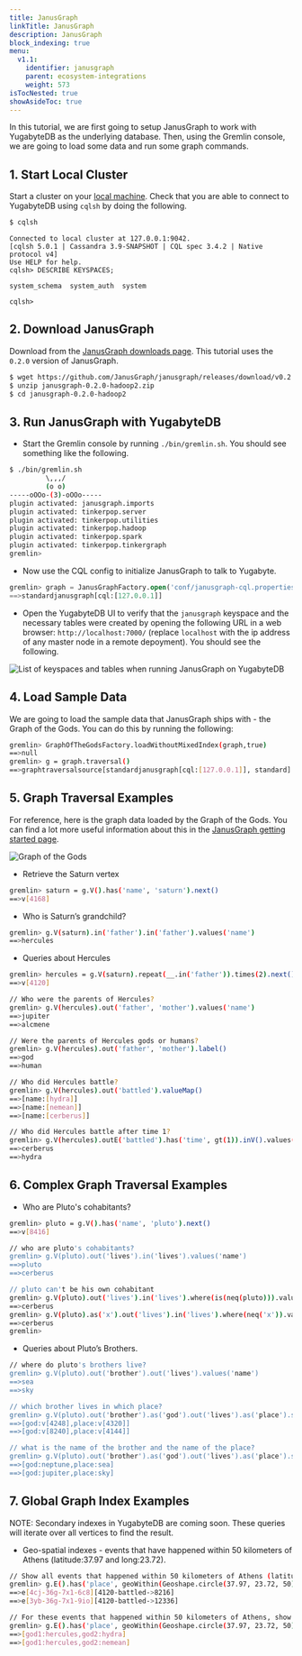 ```yaml
---
title: JanusGraph
linkTitle: JanusGraph
description: JanusGraph
block_indexing: true
menu:
  v1.1:
    identifier: janusgraph
    parent: ecosystem-integrations
    weight: 573
isTocNested: true
showAsideToc: true
---
```


In this tutorial, we are first going to setup JanusGraph to work with YugabyteDB as the underlying database. Then, using the Gremlin console, we are going to load some data and run some graph commands.

## 1. Start Local Cluster

Start a cluster on your [local machine](../../../quick-start/install/). Check that you are able to connect to YugabyteDB using `cqlsh` by doing the following.

```sh
$ cqlsh
```

```
Connected to local cluster at 127.0.0.1:9042.
[cqlsh 5.0.1 | Cassandra 3.9-SNAPSHOT | CQL spec 3.4.2 | Native protocol v4]
Use HELP for help.
cqlsh> DESCRIBE KEYSPACES;

system_schema  system_auth  system

cqlsh>
```


## 2. Download JanusGraph

Download from the [JanusGraph downloads page](https://github.com/JanusGraph/janusgraph/releases). This tutorial uses the `0.2.0` version of JanusGraph.

```sh
$ wget https://github.com/JanusGraph/janusgraph/releases/download/v0.2.0/janusgraph-0.2.0-hadoop2.zip
$ unzip janusgraph-0.2.0-hadoop2.zip
$ cd janusgraph-0.2.0-hadoop2
```


## 3. Run JanusGraph with YugabyteDB

- Start the Gremlin console by running `./bin/gremlin.sh`. You should see something like the following.

```sh
$ ./bin/gremlin.sh
         \,,,/
         (o o)
-----oOOo-(3)-oOOo-----
plugin activated: janusgraph.imports
plugin activated: tinkerpop.server
plugin activated: tinkerpop.utilities
plugin activated: tinkerpop.hadoop
plugin activated: tinkerpop.spark
plugin activated: tinkerpop.tinkergraph
gremlin>
```

- Now use the CQL config to initialize JanusGraph to talk to Yugabyte.

```sql
gremlin> graph = JanusGraphFactory.open('conf/janusgraph-cql.properties')
==>standardjanusgraph[cql:[127.0.0.1]]
```

- Open the YugabyteDB UI to verify that the `janusgraph` keyspace and the necessary tables were created by opening the following URL in a web browser: `http://localhost:7000/` (replace `localhost` with the ip address of any master node in a remote depoyment). You should see the following.

![List of keyspaces and tables when running JanusGraph on YugabyteDB](/images/develop/ecosystem-integrations/janusgraph/yb-janusgraph-tables.png)

## 4. Load Sample Data

We are going to load the sample data that JanusGraph ships with - the Graph of the Gods. You can do this by running the following:

```sh
gremlin> GraphOfTheGodsFactory.loadWithoutMixedIndex(graph,true)
==>null
gremlin> g = graph.traversal()
==>graphtraversalsource[standardjanusgraph[cql:[127.0.0.1]], standard]
```


## 5. Graph Traversal Examples

For reference, here is the graph data loaded by the Graph of the Gods. You can find a lot more useful information about this in the [JanusGraph getting started page](http://docs.janusgraph.org/latest/getting-started.html).

![Graph of the Gods](/images/develop/ecosystem-integrations/janusgraph/graph-of-the-gods-2.png)

- Retrieve the Saturn vertex

```sh
gremlin> saturn = g.V().has('name', 'saturn').next()
==>v[4168]
```

- Who is Saturn’s grandchild?

```sh
gremlin> g.V(saturn).in('father').in('father').values('name')
==>hercules
```


- Queries about Hercules

```sh
gremlin> hercules = g.V(saturn).repeat(__.in('father')).times(2).next()
==>v[4120]

// Who were the parents of Hercules?
gremlin> g.V(hercules).out('father', 'mother').values('name')
==>jupiter
==>alcmene

// Were the parents of Hercules gods or humans?
gremlin> g.V(hercules).out('father', 'mother').label()
==>god
==>human

// Who did Hercules battle?
gremlin> g.V(hercules).out('battled').valueMap()
==>[name:[hydra]]
==>[name:[nemean]]
==>[name:[cerberus]]

// Who did Hercules battle after time 1?
gremlin> g.V(hercules).outE('battled').has('time', gt(1)).inV().values('name')
==>cerberus
==>hydra
```


## 6. Complex Graph Traversal Examples

- Who are Pluto's cohabitants?

```sh
gremlin> pluto = g.V().has('name', 'pluto').next()
==>v[8416]

// who are pluto's cohabitants?
gremlin> g.V(pluto).out('lives').in('lives').values('name')
==>pluto
==>cerberus

// pluto can't be his own cohabitant
gremlin> g.V(pluto).out('lives').in('lives').where(is(neq(pluto))).values('name')
==>cerberus
gremlin> g.V(pluto).as('x').out('lives').in('lives').where(neq('x')).values('name')
==>cerberus
gremlin>
```


- Queries about Pluto’s Brothers.

```sh
// where do pluto's brothers live?
gremlin> g.V(pluto).out('brother').out('lives').values('name')
==>sea
==>sky

// which brother lives in which place?
gremlin> g.V(pluto).out('brother').as('god').out('lives').as('place').select('god', 'place')
==>[god:v[4248],place:v[4320]]
==>[god:v[8240],place:v[4144]]

// what is the name of the brother and the name of the place?
gremlin> g.V(pluto).out('brother').as('god').out('lives').as('place').select('god', 'place').by('name')
==>[god:neptune,place:sea]
==>[god:jupiter,place:sky]
```


## 7. Global Graph Index Examples

NOTE: Secondary indexes in YugabyteDB are coming soon. These queries will iterate over all vertices to find the result.

- Geo-spatial indexes - events that have happened within 50 kilometers of Athens (latitude:37.97 and long:23.72).

```sh
// Show all events that happened within 50 kilometers of Athens (latitude:37.97 and long:23.72).
gremlin> g.E().has('place', geoWithin(Geoshape.circle(37.97, 23.72, 50)))
==>e[4cj-36g-7x1-6c8][4120-battled->8216]
==>e[3yb-36g-7x1-9io][4120-battled->12336]

// For these events that happened within 50 kilometers of Athens, show who battled whom.
gremlin> g.E().has('place', geoWithin(Geoshape.circle(37.97, 23.72, 50))).as('source').inV().as('god2').select('source').outV().as('god1').select('god1', 'god2').by('name')
==>[god1:hercules,god2:hydra]
==>[god1:hercules,god2:nemean]
```

